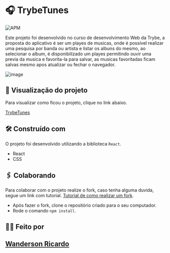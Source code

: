 # :headphones: TrybeTunes
![APM](https://img.shields.io/apm/l/li)

Este projeto foi desenvolvido no curso de desenvolvimento Web da Trybe, 
a proposta do aplicativo é ser um playes de musicas, onde é possível realizar
uma pesquisa por banda ou artista e listar os albuns do mesmo, ao selecionar o album, é 
disponibilizado um playes permitindo ouvir uma previa da musica e favorita-la para salvar,
as musicas favoritadas ficam salvas mesmo apos atualizar ou fechar o navegador.

![image](https://user-images.githubusercontent.com/62866832/198854424-7612a9d8-078e-45d0-bb71-188e4822a49e.png)

## 🚀 Visualização do projeto

Para visualizar como ficou o projeto, clique no link abaixo.

[TrybeTunes](https://trybe-tunes-two.vercel.app)

## 🛠️ Construído com

O projeto foi desenvolvido utilizando a biblioteca ```React```.

* React
* CSS

## 🖇️ Colaborando

Para colaborar com o projeto realize o fork, caso tenha alguma duvida, segue 
um link com tutorial.
[Tutorial de como realizar um fork](https://guides.github.com/activities/forking/).
- Após fazer o fork, clone o repositório criado para o seu computador.
- Rode o comando `npm install`.

## :man_technologist: Feito por
[Wanderson Ricardo](https://www.linkedin.com/in/wanderson-ricardo-dev/)
---
